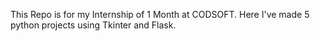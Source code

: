 This Repo is for my Internship of 1 Month at CODSOFT. 
Here I've made 5 python projects using Tkinter and Flask.
